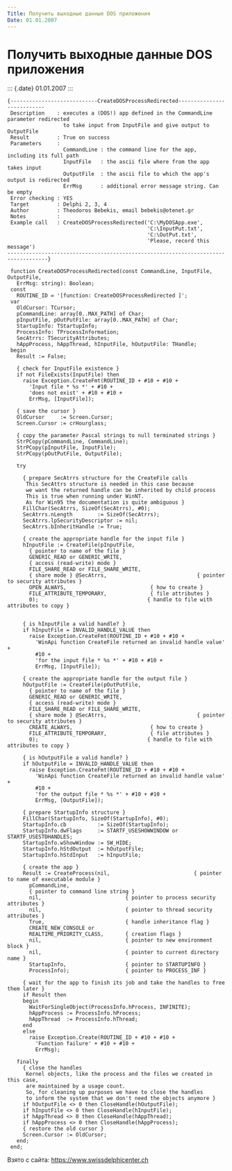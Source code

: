 ```yaml
---
Title: Получить выходные данные DOS приложения
Date: 01.01.2007
---
```


Получить выходные данные DOS приложения
=======================================

::: {.date}
01.01.2007
:::

    {----------------------------CreateDOSProcessRedirected--------------------------- 
     Description    : executes a (DOS!) app defined in the CommandLine parameter redirected 
                      to take input from InputFile and give output to OutputFile 
     Result         : True on success 
     Parameters     : 
                      CommandLine : the command line for the app, including its full path 
                      InputFile   : the ascii file where from the app takes input 
                      OutputFile  : the ascii file to which the app's output is redirected 
                      ErrMsg      : additional error message string. Can be empty 
     Error checking : YES 
     Target         : Delphi 2, 3, 4 
     Author         : Theodoros Bebekis, email bebekis@otenet.gr 
     Notes          : 
     Example call   : CreateDOSProcessRedirected('C:\MyDOSApp.exe', 
                                                 'C:\InputPut.txt', 
                                                 'C:\OutPut.txt', 
                                                 'Please, record this message') 
    -----------------------------------------------------------------------------------}
     
     function CreateDOSProcessRedirected(const CommandLine, InputFile, OutputFile,
       ErrMsg: string): Boolean;
     const
       ROUTINE_ID = '[function: CreateDOSProcessRedirected ]';
     var
       OldCursor: TCursor;
       pCommandLine: array[0..MAX_PATH] of Char;
       pInputFile, pOutPutFile: array[0..MAX_PATH] of Char;
       StartupInfo: TStartupInfo;
       ProcessInfo: TProcessInformation;
       SecAtrrs: TSecurityAttributes;
       hAppProcess, hAppThread, hInputFile, hOutputFile: THandle;
     begin
       Result := False;
     
       { check for InputFile existence }
       if not FileExists(InputFile) then
         raise Exception.CreateFmt(ROUTINE_ID + #10 + #10 +
           'Input file * %s *' + #10 +
           'does not exist' + #10 + #10 +
           ErrMsg, [InputFile]);
     
       { save the cursor }
       OldCursor     := Screen.Cursor;
       Screen.Cursor := crHourglass;
     
       { copy the parameter Pascal strings to null terminated strings }
       StrPCopy(pCommandLine, CommandLine);
       StrPCopy(pInputFile, InputFile);
       StrPCopy(pOutPutFile, OutputFile);
     
       try
     
         { prepare SecAtrrs structure for the CreateFile calls 
          This SecAttrs structure is needed in this case because 
          we want the returned handle can be inherited by child process 
          This is true when running under WinNT. 
          As for Win95 the documentation is quite ambiguous }
         FillChar(SecAtrrs, SizeOf(SecAtrrs), #0);
         SecAtrrs.nLength        := SizeOf(SecAtrrs);
         SecAtrrs.lpSecurityDescriptor := nil;
         SecAtrrs.bInheritHandle := True;
     
         { create the appropriate handle for the input file }
         hInputFile := CreateFile(pInputFile,
           { pointer to name of the file }
           GENERIC_READ or GENERIC_WRITE,
           { access (read-write) mode }
           FILE_SHARE_READ or FILE_SHARE_WRITE,
           { share mode } @SecAtrrs,                             { pointer to security attributes }
           OPEN_ALWAYS,                           { how to create }
           FILE_ATTRIBUTE_TEMPORARY,              { file attributes }
           0);                                   { handle to file with attributes to copy }
     
     
         { is hInputFile a valid handle? }
         if hInputFile = INVALID_HANDLE_VALUE then
           raise Exception.CreateFmt(ROUTINE_ID + #10 + #10 +
             'WinApi function CreateFile returned an invalid handle value' +
             #10 +
             'for the input file * %s *' + #10 + #10 +
             ErrMsg, [InputFile]);
     
         { create the appropriate handle for the output file }
         hOutputFile := CreateFile(pOutPutFile,
           { pointer to name of the file }
           GENERIC_READ or GENERIC_WRITE,
           { access (read-write) mode }
           FILE_SHARE_READ or FILE_SHARE_WRITE,
           { share mode } @SecAtrrs,                             { pointer to security attributes }
           CREATE_ALWAYS,                         { how to create }
           FILE_ATTRIBUTE_TEMPORARY,              { file attributes }
           0);                                   { handle to file with attributes to copy }
     
         { is hOutputFile a valid handle? }
         if hOutputFile = INVALID_HANDLE_VALUE then
           raise Exception.CreateFmt(ROUTINE_ID + #10 + #10 +
             'WinApi function CreateFile returned an invalid handle value' +
             #10 +
             'for the output file * %s *' + #10 + #10 +
             ErrMsg, [OutputFile]);
     
         { prepare StartupInfo structure }
         FillChar(StartupInfo, SizeOf(StartupInfo), #0);
         StartupInfo.cb          := SizeOf(StartupInfo);
         StartupInfo.dwFlags     := STARTF_USESHOWWINDOW or STARTF_USESTDHANDLES;
         StartupInfo.wShowWindow := SW_HIDE;
         StartupInfo.hStdOutput  := hOutputFile;
         StartupInfo.hStdInput   := hInputFile;
     
         { create the app }
         Result := CreateProcess(nil,                           { pointer to name of executable module }
           pCommandLine,
           { pointer to command line string }
           nil,                           { pointer to process security attributes }
           nil,                           { pointer to thread security attributes }
           True,                          { handle inheritance flag }
           CREATE_NEW_CONSOLE or
           REALTIME_PRIORITY_CLASS,       { creation flags }
           nil,                           { pointer to new environment block }
           nil,                           { pointer to current directory name }
           StartupInfo,                   { pointer to STARTUPINFO }
           ProcessInfo);                  { pointer to PROCESS_INF }
     
         { wait for the app to finish its job and take the handles to free them later }
         if Result then
         begin
           WaitForSingleObject(ProcessInfo.hProcess, INFINITE);
           hAppProcess := ProcessInfo.hProcess;
           hAppThread  := ProcessInfo.hThread;
         end
         else
           raise Exception.Create(ROUTINE_ID + #10 + #10 +
             'Function failure' + #10 + #10 +
             ErrMsg);
     
       finally
         { close the handles 
          Kernel objects, like the process and the files we created in this case, 
          are maintained by a usage count. 
          So, for cleaning up purposes we have to close the handles 
          to inform the system that we don't need the objects anymore }
         if hOutputFile <> 0 then CloseHandle(hOutputFile);
         if hInputFile <> 0 then CloseHandle(hInputFile);
         if hAppThread <> 0 then CloseHandle(hAppThread);
         if hAppProcess <> 0 then CloseHandle(hAppProcess);
         { restore the old cursor }
         Screen.Cursor := OldCursor;
       end;
     end;

Взято с сайта: <https://www.swissdelphicenter.ch>
